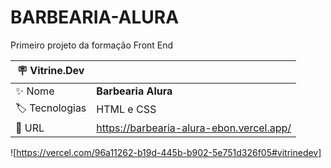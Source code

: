 # BARBEARIA-ALURA

Primeiro projeto da formação Front End

| :placard: Vitrine.Dev |     |
| -------------  | --- |
| :sparkles: Nome        | **Barbearia Alura**
| :label: Tecnologias | HTML e CSS
| :rocket: URL         | https://barbearia-alura-ebon.vercel.app/


<!-- Inserir imagem com a #vitrinedev ao final do link -->
![https://vercel.com/96a11262-b19d-445b-b902-5e751d326f05#vitrinedev]


